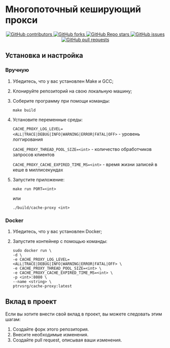 # Многопоточный кеширующий прокси

<p align="center">
   <a href="https://github.com/ptrvsrg/cache-proxy/graphs/contributors">
        <img alt="GitHub contributors" src="https://img.shields.io/github/contributors/ptrvsrg/cache-proxy?label=Contributors&labelColor=222222&color=77D4FC"/>
   </a>
   <a href="https://github.com/ptrvsrg/cache-proxy/forks">
        <img alt="GitHub forks" src="https://img.shields.io/github/forks/ptrvsrg/cache-proxy?label=Forks&labelColor=222222&color=77D4FC"/>
   </a>
   <a href="https://github.com/ptrvsrg/cache-proxy/stargazers">
        <img alt="GitHub Repo stars" src="https://img.shields.io/github/stars/ptrvsrg/cache-proxy?label=Stars&labelColor=222222&color=77D4FC"/>
   </a>
   <a href="https://github.com/ptrvsrg/cache-proxy/issues">
        <img alt="GitHub issues" src="https://img.shields.io/github/issues/ptrvsrg/cache-proxy?label=Issues&labelColor=222222&color=77D4FC"/>
   </a>
   <a href="https://github.com/ptrvsrg/cache-proxy/pulls">
        <img alt="GitHub pull requests" src="https://img.shields.io/github/issues-pr/ptrvsrg/cache-proxy?label=Pull%20Requests&labelColor=222222&color=77D4FC"/>
   </a>
</p>

## Установка и настройка

### Вручную

1. Убедитесь, что у вас установлен Make и GCC;
2. Клонируйте репозиторий на свою локальную машину;
3. Соберите программу при помощи команды:

    ```shell
    make build
    ```

4. Установите переменные среды:

   `CACHE_PROXY_LOG_LEVEL=<ALL|TRACE|DEBUG|INFO|WARNING|ERROR|FATAL|OFF>` - уровень логгирования

   `CACHE_PROXY_THREAD_POOL_SIZE=<int>` - количество обработчиков запросов клиентов

   `CACHE_PROXY_CACHE_EXPIRED_TIME_MS=<int>` - время жизни записей в кеше в миллисекундах

5. Запустите приложение:

    ```shell
   make run PORT=<int>
   ```
   
    или

    ```shell
   ./build/cache-proxy <int>
   ```

### Docker

1. Убедитесь, что у вас установлен Docker;
2. Запустите контейнер с помощью команды:

    ```shell
    sudo docker run \
    -d \
    -e CACHE_PROXY_LOG_LEVEL=<ALL|TRACE|DEBUG|INFO|WARNING|ERROR|FATAL|OFF> \
    -e CACHE_PROXY_THREAD_POOL_SIZE=<int> \
    -e CACHE_PROXY_CACHE_EXPIRED_TIME_MS=<int> \
    -p <int>:8080 \
    --name <string> \
    ptrvsrg/cache-proxy:latest
    ```

## Вклад в проект

Если вы хотите внести свой вклад в проект, вы можете следовать этим шагам:

1. Создайте форк этого репозитория.
2. Внесите необходимые изменения.
3. Создайте pull request, описывая ваши изменения.